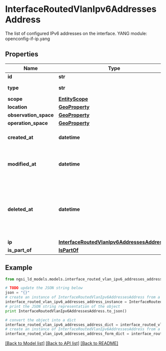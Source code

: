 # InterfaceRoutedVlanIpv6AddressesAddress

The list of configured IPv6 addresses on the interface.  YANG module: openconfig-if-ip.yang 

## Properties

Name | Type | Description | Notes
------------ | ------------- | ------------- | -------------
**id** | **str** | Entity id.  | [optional] 
**type** | **str** | NGSI-LD Entity identifier. It has to be InterfaceRoutedVlanIpv6AddressesAddress. | [default to 'InterfaceRoutedVlanIpv6AddressesAddress']
**scope** | [**EntityScope**](EntityScope.md) |  | [optional] 
**location** | [**GeoProperty**](GeoProperty.md) |  | [optional] 
**observation_space** | [**GeoProperty**](GeoProperty.md) |  | [optional] 
**operation_space** | [**GeoProperty**](GeoProperty.md) |  | [optional] 
**created_at** | **datetime** | Is defined as the temporal Property at which the Entity, Property or Relationship was entered into an NGSI-LD system.  | [optional] [readonly] 
**modified_at** | **datetime** | Is defined as the temporal Property at which the Entity, Property or Relationship was last modified in an NGSI-LD system, e.g. in order to correct a previously entered incorrect value.  | [optional] [readonly] 
**deleted_at** | **datetime** | Is defined as the temporal Property at which the Entity, Property or Relationship was deleted from an NGSI-LD system.  Entity deletion timestamp. See clause 4.8 It is only used in notifications reporting deletions and in the Temporal Representation of Entities (clause 4.5.6), Properties (clause 4.5.7), Relationships (clause 4.5.8) and LanguageProperties (clause 5.2.32).  | [optional] [readonly] 
**ip** | [**InterfaceRoutedVlanIpv6AddressesAddressIp**](InterfaceRoutedVlanIpv6AddressesAddressIp.md) |  | [optional] 
**is_part_of** | [**IsPartOf**](IsPartOf.md) |  | 

## Example

```python
from ngsi_ld_models.models.interface_routed_vlan_ipv6_addresses_address import InterfaceRoutedVlanIpv6AddressesAddress

# TODO update the JSON string below
json = "{}"
# create an instance of InterfaceRoutedVlanIpv6AddressesAddress from a JSON string
interface_routed_vlan_ipv6_addresses_address_instance = InterfaceRoutedVlanIpv6AddressesAddress.from_json(json)
# print the JSON string representation of the object
print InterfaceRoutedVlanIpv6AddressesAddress.to_json()

# convert the object into a dict
interface_routed_vlan_ipv6_addresses_address_dict = interface_routed_vlan_ipv6_addresses_address_instance.to_dict()
# create an instance of InterfaceRoutedVlanIpv6AddressesAddress from a dict
interface_routed_vlan_ipv6_addresses_address_form_dict = interface_routed_vlan_ipv6_addresses_address.from_dict(interface_routed_vlan_ipv6_addresses_address_dict)
```
[[Back to Model list]](../README.md#documentation-for-models) [[Back to API list]](../README.md#documentation-for-api-endpoints) [[Back to README]](../README.md)


